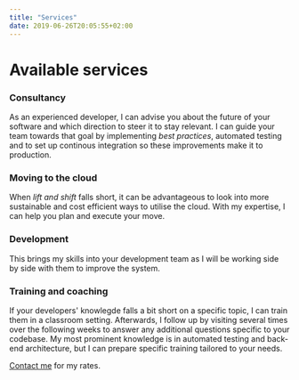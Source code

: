 ```yaml
---
title: "Services"
date: 2019-06-26T20:05:55+02:00
---
```


# Available services

### Consultancy
As an experienced developer, I can advise you about the future of your software and which direction to steer it to stay relevant. I can guide your team towards that goal by implementing _best practices_, automated testing and to set up continous integration so these improvements make it to production.

### Moving to the cloud
When _lift and shift_ falls short, it can be advantageous to look into more sustainable and cost efficient ways to utilise the cloud. With my expertise, I can help you plan and execute your move.

### Development
This brings my skills into your development team as I will be working side by side with them to improve the system.

### Training and coaching
If your developers' knowlegde falls a bit short on a specific topic, I can train them in a classroom setting. Afterwards, I follow up by visiting several times over the following weeks to answer any additional questions specific to your codebase. My most prominent knowledge is in automated testing and back-end architecture, but I can prepare specific training tailored to your needs.

[Contact me](/) for my rates.